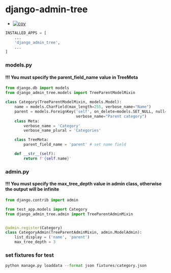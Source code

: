 # django-admin-tree

<!-- README.md -->
+ [![cov](https://vovababay.github.io/django_admin_tree/badges/coverage.svg)](https://github.com/vovababay/django_admin_tree/actions)

```python
INSTALLED_APPS = [
    ...
    'django_admin_tree',
    ...
]
```

### models.py

#### !!! You must specify the parent_field_name value in TreeMeta
```python
from django.db import models
from django_admin_tree.models import TreeParentModelMixin

class Category(TreeParentModelMixin, models.Model):
    name = models.CharField(max_length=255, verbose_name="Name")
    parent = models.ForeignKey('self', on_delete=models.SET_NULL, null=True,  blank=True, related_name='category_parent',
                               verbose_name="Parent category")
    class Meta:
        verbose_name = 'Category'
        verbose_name_plural = 'Categories'

    class TreeMeta:
        parent_field_name = 'parent' # set name field

    def __str__(self):
        return f'{self.name}'
```


### admin.py
#### !!! You must specify the max_tree_depth value in admin class, otherwise the output will be infinite
```python
from django.contrib import admin

from test_app.models import Category
from django_admin_tree.admin import TreeParentAdminMixin


@admin.register(Category)
class CategoryAdmin(TreeParentAdminMixin, admin.ModelAdmin):
    list_display = ('name', 'parent')
    max_tree_depth = 3

```


### set fixtures for test
```python
python manage.py loaddata --format json fixtures/category.json
```
